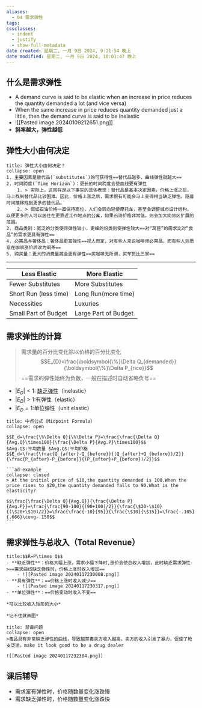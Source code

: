 ```yaml
---
aliases:
  - 04 需求弹性
tags: 
cssclasses:
  - indent
  - justify
  - show-full-metadata
date created: 星期二, 一月 9日 2024, 9:21:54 晚上
date modified: 星期二, 一月 9日 2024, 10:01:47 晚上
---
```


## 什么是需求弹性
- A demand curve is said to be elastic when an increase in price reduces the quantity demanded a lot (and vice versa)
- When the same increase in price reduces quantity demanded just a little, then the demand curve is said to be inelastic
- ![[Pasted image 20240109212651.png]]
- **斜率越大，弹性越低**

## 弹性大小由何决定
```ad-help
title: 弹性大小由何决定？
collapse: open
1. 主要因素是替代品(`substitutes`)的可获得性==替代品越多，曲线弹性就越大==
2. 时间跨度(`Time Horizon`)：更长的时间跨度会使曲线更有弹性 
	1. > 实际上，这同样是以下事实的具体表现：替代品是基本决定因素。价格上涨之后，马上找到替代品比较困难。因此，价格上涨之后，需求很有可能会马上变得相当缺乏弹性。随着时间推移找到更多的替代品。
	2. > 假如石油价格一直保持高位，人们会转向轻便摩托车，甚至会调整城市设计结构，以便更多的人可以居住在更靠近工作地点的公寓，如果石油价格非常低，则会加大向郊区扩展的范围。
3. 商品类别：宽泛的分类使得弹性较小，更细的份类则使弹性较大==对“莴苣”的需求比对“食品”的需求更具有弹性==
4. 必需品与奢侈品：奢侈品更富弹性==视人而定，对有些人来说咖啡师必需品，而有些人则愿意在咖啡涨价后改为喝茶==
5. 购买量：更大的消费量將会更有弹性==买咖啡无所谓，买车货比三家==
```
---

| Less Elastic          | More Elastic         |
| --------------------- | -------------------- |
| Fewer Substitutes     | More Substitutes     |
| Short Run (less time) | Long Run(more time)  |
| Necessities           | Luxuries             |
| Small Part of Budget  | Large Part of Budget |
## 需求弹性的计算
>需求量的百分比变化除以价格的百分比变化
> $$E_{D}=\frac{\boldsymbol{\%}\Delta Q_{demanded}}{\boldsymbol{\%}\Delta P_{rice}}$$
>==需求的弹性始终为负数，一般在描述时自动省略负号==

- $|E_D|<1$: <u>缺乏弹性</u>（inelastic）
- $|E_D|>1$:有弹性（elastic）
- $|E_D=1$:单位弹性（unit elastic） 

````ad-important
title: 中点公式（Midpoint Formula）
collapse: open

$$E_d=\frac{\%\Delta Q}{\%\Delta P}=\frac{\frac{\Delta Q}{Avg.Q}\times100}{\frac{\Delta P}{Avg.P}\times100}$$
$Avg.Q$:平均数量 $Avg.Q$:平均价格
$$E_d=\frac{\frac{Q_{after}-Q_{before}}{(Q_{after}+Q_{before})/2}}{\frac{P_{after}-P_{before}}{(P_{after}+P_{before})/2}}$$

```ad-example
collapse: closed
> At the initial price of $10,the quantity demanded is 100.When the price rises to $20,the quantity demanded falls to 90.What is the elasticity?

$$\frac{\frac{\Delta Q}{Avg.Q}}{\frac{\Delta P}{Avg.P}}=\frac{\frac{90-100}{(90+100)/2}}{\frac{\$20-\$10}{(\$20+\$10)/2}}=\frac{\frac{-10}{95}}{\frac{\$10}{\$15}}=\frac{-.105}{.666}\cong-.158$$
```

````

## 需求弹性与总收入（Total Revenue）
```ad-example
title:$$R=P\times Q$$
- **缺乏弹性**：价格大幅上涨，需求小幅下降时,涨价会使总收入增加，此时缺乏需求弹性->==需求曲线缺乏弹性时，价格上涨时收入增加==
	- ![[Pasted image 20240117230008.png]]
- **具有弹性**：==价格上涨时收入减少==
	- ![[Pasted image 20240117230317.png]]
- **单位弹性**：==价格变动时收入不变==

*可以比较收入矩形的大小*

*记不住就画图*
```
		
```ad-attention
title: 禁毒问题
collapse: open
>毒品具有非常缺乏弹性的曲线，导致越禁毒卖方收入越高，卖方的收入引发了暴力，促使了枪支泛滥，make it look good to be a drug dealer

![[Pasted image 20240117232304.png]]
```

## 课后辅导
- 需求富有弹性时，价格随数量变化涨跌慢
- 需求缺乏弹性时，价格随数量变化涨跌快